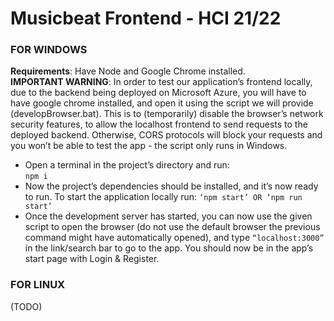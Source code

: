 # Musicbeat Frontend - HCI 21/22

### FOR WINDOWS 
**Requirements**: Have Node and Google Chrome installed.  
**IMPORTANT WARNING**: In order to test our application’s frontend locally, due to the backend being deployed on Microsoft Azure, you will have to have google chrome installed, and open it using the script we will provide (developBrowser.bat). This is to (temporarily) disable the browser’s network security features, to allow the localhost frontend to send requests to the deployed backend. Otherwise, CORS protocols will block your requests and you won’t be able to test the app - the script only runs in Windows.

- Open a terminal in the project’s directory and run:  
`npm i`
- Now the project’s dependencies should be installed, and it’s now ready to run. To start the application locally run: 
`‘npm start’ OR ‘npm run start’`
- Once the development server has started, you can now use the given script to open the browser (do not use the default browser the previous command might have automatically opened), and type `“localhost:3000”` in the link/search bar to go to the app. You should now be in the app’s start page with Login & Register.

### FOR LINUX   
(TODO)
